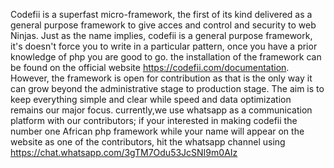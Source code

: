Codefii is a superfast micro-framework, the first of its
  kind delivered as a general purpose framework to give acces and control and security to web Ninjas.
  Just as the name implies, codefii is a general purpose framework, it's doesn't force you to write in a particular pattern, once you have a prior knowledge of php you are good to go.
  the installation of the framework can be found on the official website https://codefii.com/documentation.
  However, the framework is open for contribution as that is the only way it can grow beyond the administrative stage to production stage.
The aim is to keep everything simple and clear while speed and data optimization remains our major focus. currently,we use whatsapp as a communication platform with our contributors; if your interested in making codefii the number one African php framework while your name will appear on the website as one of the contributors, hit the whatsapp channel using https://chat.whatsapp.com/3gTM7Odu53JcSNI9m0AIz
